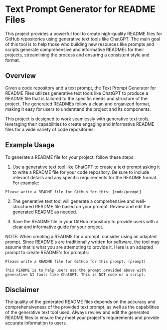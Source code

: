# Text Prompt Generator for README Files

This project provides a powerful tool to create high-quality README files for GitHub repositories using generative text tools like ChatGPT. The main goal of this tool is to help those who building new resources like prompts and scripts generate comprehensive and informative READMEs for their projects, streamlining the process and ensuring a consistent style and format.

## Overview

Given a code repository and a text prompt, the Text Prompt Generator for README Files utilizes generative text tools like ChatGPT to produce a README file that is tailored to the specific needs and structure of the project. The generated READMEs follow a clean and organized format, making it easy for users to understand the project and its components.

This project is designed to work seamlessly with generative text tools, leveraging their capabilities to create engaging and informative README files for a wide variety of code repositories.

## Example Usage

To generate a README file for your project, follow these steps:
1. Use a generative text tool like ChatGPT to create a text prompt asking it to write a README file for your code repository. Be sure to include relevant details and any specific requirements for the README format. For example:

```
Please write a README file for Github for this: [code/prompt]
```

2. The generative text tool will generate a comprehensive and well-structured README file based on your prompt. Review and edit the generated README as needed.

3. Save the README file in your GitHub repository to provide users with a clear and informative guide for your project.

NOTE: When creating a README for a prompt, consider using an adapted prompt. Since README's are traditionally written for software, the tool may assume that is what you are attempting to provide it. Here is an adapted prompt to create README's for prompts:


```
Please write a README file for Github for this prompt: [prompt]

This README is to help users use the prompt provided above with generative AI tools like ChatGPT. This is NOT code or a script.
```
## Disclaimer

The quality of the generated README files depends on the accuracy and comprehensiveness of the provided text prompt, as well as the capabilities of the generative text tool used. Always review and edit the generated README files to ensure they meet your project's requirements and provide accurate information to users.
